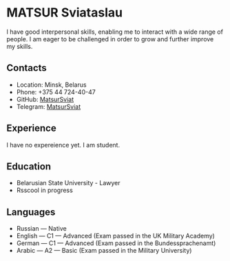 # MATSUR Sviataslau
I have good interpersonal skills, enabling me to interact with a wide range of people. I am eager to be challenged in order to grow and further improve my skills.
## Contacts
<ul>
 <li>Location: Minsk, Belarus</li>
 <li>Phone: +375 44 724-40-47</li>
 <li>GitHub: <a href="https://github.com/MatsurSviat">MatsurSviat</a></li>
  <li>Telegram: <a href="https://t.me/Matsurelli">MatsurSviat</a></li>
 </ul>

## Experience
 I have no expereience yet. I am student.
 ## Education
<ul>
<li> Belarusian State University - Lawyer</li>
<li> Rsscool in progress</li>
</ul>

## Languages
<ul>
 <li>Russian — Native</li>
 <li>English — C1 — Advanced (Exam passed in the UK Military Academy)</li>
 <li>German — C1 — Advanced (Exam passed in the Bundessprachenamt)</li>
 <li>Arabic — A2 — Basic (Exam passed in the Military University)</li>
</ul>

